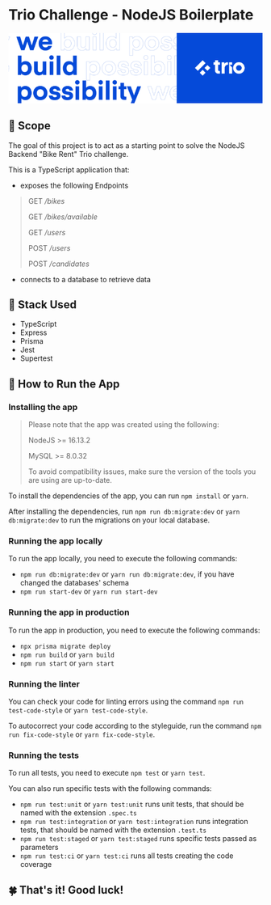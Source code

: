 
# Trio Challenge - NodeJS Boilerplate

![At Trio, we build possibility](trio_banner.png)

## 📝 Scope
The goal of this project is to act as a starting point to solve the NodeJS Backend "Bike Rent" Trio challenge.

This is a TypeScript application that:

- exposes the following Endpoints

> GET _/bikes_
>
> GET _/bikes/available_
>
> GET _/users_
>
> POST _/users_
>
> POST _/candidates_

- connects to a database to retrieve data

## 🔧 Stack Used

- TypeScript
- Express
- Prisma
- Jest
- Supertest

## 🏃 How to Run the App

### Installing the app

> Please note that the app was created using the following:
>
> NodeJS >= 16.13.2
>
> MySQL >= 8.0.32
>
> To avoid compatibility issues, make sure the version of the tools you are using are up-to-date.

To install the dependencies of the app, you can run `npm install` or `yarn`.

After installing the dependencies, run `npm run db:migrate:dev` or `yarn db:migrate:dev` to run the migrations on your local database.

### Running the app locally

To run the app locally, you need to execute the following commands:

- `npm run db:migrate:dev` or `yarn run db:migrate:dev`, if you have changed the databases' schema
- `npm run start-dev` or `yarn run start-dev`

### Running the app in production

To run the app in production, you need to execute the following commands:

- `npx prisma migrate deploy`
- `npm run build` or `yarn build`
- `npm run start` or `yarn start`

### Running the linter

You can check your code for linting errors using the command `npm run test-code-style` or `yarn test-code-style`.

To autocorrect your code according to the styleguide, run the command `npm run fix-code-style` or `yarn fix-code-style`.

### Running the tests

To run all tests, you need to execute `npm test` or `yarn test`.

You can also run specific tests with the following commands:

- `npm run test:unit` or `yarn test:unit` runs unit tests, that should be named with the extension `.spec.ts`
- `npm run test:integration` or `yarn test:integration` runs integration tests, that should be named with the extension `.test.ts`
- `npm run test:staged` or `yarn test:staged` runs specific tests passed as parameters
- `npm run test:ci` or `yarn test:ci` runs all tests creating the code coverage

## 🍀 That's it! Good luck!